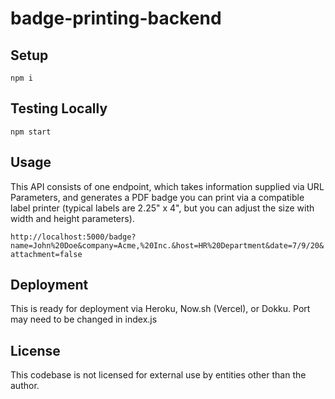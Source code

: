 # badge-printing-backend

## Setup

`npm i`

## Testing Locally

`npm start`

## Usage

This API consists of one endpoint, which takes information supplied via URL Parameters, and generates a PDF badge you can print via a compatible label printer (typical labels are 2.25" x 4", but you can adjust the size with width and height parameters).

`http://localhost:5000/badge?name=John%20Doe&company=Acme,%20Inc.&host=HR%20Department&date=7/9/20&attachment=false`

## Deployment

This is ready for deployment via Heroku, Now.sh (Vercel), or Dokku. Port may need to be changed in index.js

## License

This codebase is not licensed for external use by entities other than the author.
